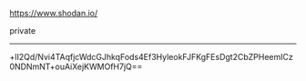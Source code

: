 https://www.shodan.io/

private
- - -
+lI2Qd/Nvi4TAqfjcWdcGJhkqFods4Ef3HyleokFJFKgFEsDgt2CbZPHeemICz0NDNmNT+ouAiXejKWMOfH7jQ==

